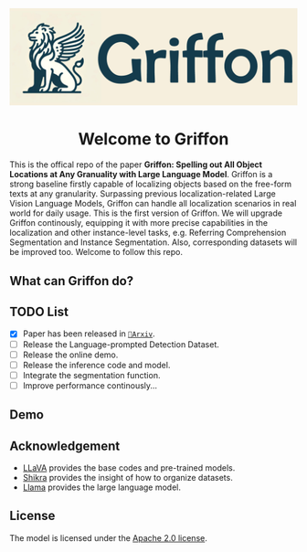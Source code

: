 <!-- # 🦖 DETVAVA -->
![](./logo.jpg)

<div align="center">

# Welcome to Griffon

</div>

This is the offical repo of the paper **Griffon: Spelling out All Object Locations at Any Granuality with Large Language Model**. Griffon is a strong baseline firstly capable of localizing objects based on the free-form texts at any granularity. Surpassing previous localization-related Large Vision Language Models, Griffon can handle all localization scenarios in real world for daily usage. This is the first version of Griffon. We will upgrade Griffon continously, equipping it with more precise capabilities in the localization and other instance-level tasks, e.g. Referring Comprehension Segmentation and Instance Segmentation. Also, corresponding datasets will be improved too. Welcome to follow this repo.

## What can Griffon do?


## TODO List
- [x] Paper has been released in [`📕Arxiv`]().
- [ ] Release the Language-prompted Detection Dataset.
- [ ] Release the online demo.
- [ ] Release the inference code and model.
- [ ] Integrate the segmentation function.
- [ ] Improve performance continously...

## Demo

## Acknowledgement

- [LLaVA](https://github.com/haotian-liu/LLaVA/tree/main) provides the base codes and pre-trained models.
- [Shikra](https://github.com/shikras/shikra) provides the insight of how to organize datasets.
- [Llama](https://github.com/facebookresearch/llama) provides the large language model.

## License

The model is licensed under the [Apache 2.0 license](LICENSE).
